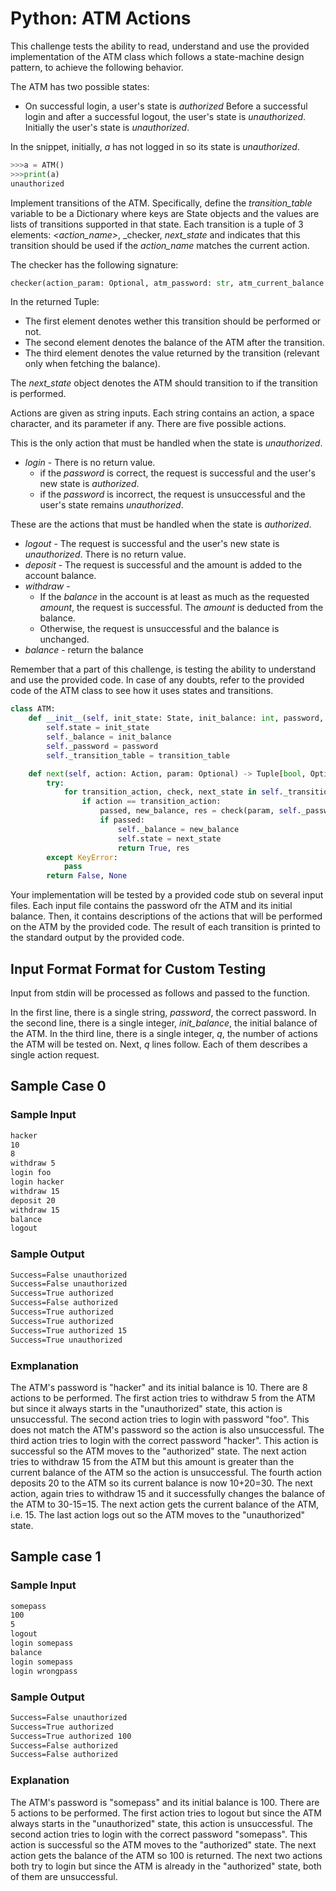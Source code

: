 # Python: ATM Actions

This challenge tests the ability to read, understand and use the provided implementation of the ATM class which follows a state-machine design pattern, to achieve the following behavior.

The ATM has two possible states:

- On successful login, a user's state is _authorized_
Before a successful login and after a successful logout, the user's state is _unauthorized_. Initially the user's state is _unauthorized_.

In the snippet, initially, _a_ has not logged in so its state is _unauthorized_.

```python
>>>a = ATM()
>>>print(a)
unauthorized
```

Implement transitions of the ATM. Specifically, define the _transition\_table_ variable to be a Dictionary where keys are State objects and the values are lists of transitions supported in that state. Each transition is a tuple of 3 elements: _<action_name>_, _checker, _next\_state_ and indicates that this transition should be used if the _action\_name_ matches the current action.

The checker has the following signature:

```python
checker(action_param: Optional, atm_password: str, atm_current_balance:int ) -> Tuple[bool, int, Optional]
```

In the returned Tuple:

- The first element denotes wether this transition should be performed or not.
- The second element denotes the balance of the ATM after the transition.
- The third element denotes the value returned by the transition (relevant only when fetching the balance).

The _next\_state_ object denotes the ATM should transition to if the transition is performed.

Actions are given as string inputs. Each string contains an action, a space character, and its parameter if any. There are five possible actions.

This is the only action that must be handled when the state is _unauthorized_.

- _login <password>_ - There is no return value.
    - if the _password_ is correct, the request is successful and the user's new state is _authorized_.
    - if the _password_ is incorrect, the request is unsuccessful and the user's state remains _unauthorized_.

These are the actions that must be handled when the state is _authorized_.

- _logout_ - The request is successful and the user's new state is _unauthorized_. There is no return value.
- _deposit <amount>_ - The request is successful and the amount is added to the account balance.
- _withdraw <amount>_ -
    - If the _balance_ in the account is at least as much as the requested _amount_, the request is successful. The _amount_ is deducted from the balance.
    - Otherwise, the request is unsuccessful and the balance is unchanged.
- _balance_ - return the balance

Remember that a part of this challenge, is testing the ability to understand and use the provided code. In case of any doubts, refer to the provided code of the ATM class to see how it uses states and transitions.

```python
class ATM:
    def __init__(self, init_state: State, init_balance: int, password, str, transition_table: Dict):
        self.state = init_state
        self._balance = init_balance
        self._password = password
        self._transition_table = transition_table

    def next(self, action: Action, param: Optional) -> Tuple[bool, Optional[any]]:
        try:
            for transition_action, check, next_state in self._transition_table[self.state]:
                if action == transition_action:
                    passed, new_balance, res = check(param, self._password, self._balance)
                    if passed:
                        self._balance = new_balance
                        self.state = next_state
                        return True, res
        except KeyError:
            pass
        return False, None
```

Your implementation will be tested by a provided code stub on several input files. Each input file contains the password ofr the ATM and its initial balance. Then, it contains descriptions of the actions that will be performed on the ATM by the provided code. The result of each transition is printed to the standard output by the provided code.

## Input Format Format for Custom Testing

Input from stdin will be processed as follows and passed to the function.

In the first line, there is a single string, _password_, the correct password.
In the second line, there is a single integer, _init\_balance_, the initial balance of the ATM.
In the third line, there is a single integer, _q_, the number of actions the ATM will be tested on.
Next, _q_ lines follow. Each of them describes a single action request.

## Sample Case 0

### Sample Input

```txt
hacker
10
8
withdraw 5
login foo
login hacker
withdraw 15
deposit 20
withdraw 15
balance
logout
```

### Sample Output

```txt
Success=False unauthorized
Success=False unauthorized
Success=True authorized
Success=False authorized
Success=True authorized
Success=True authorized
Success=True authorized 15
Success=True unauthorized
```

### Exmplanation

The ATM's password is "hacker" and its initial balance is 10. There are 8 actions to be performed. The first action tries to withdraw 5 from the ATM but since it always starts in the "unauthorized" state, this action is unsuccessful. The second action tries to login with password "foo". This does not match the ATM's password so the action is also unsuccessful. The third action tries to login with the correct password "hacker". This action is successful so the ATM moves to the "authorized" state. The next action tries to withdraw 15 from the ATM but this amount is greater than the current balance of the ATM so the action is unsuccessful. The fourth action deposits 20 to the ATM so its current balance is now 10+20=30. The next action, again tries to withdraw 15 and it successfully changes the balance of the ATM to 30-15=15. The next action gets the current balance of the ATM, i.e. 15. The last action logs out so the ATM moves to the "unauthorized" state.

## Sample case 1

### Sample Input

```txt
somepass
100
5
logout
login somepass
balance
login somepass
login wrongpass
```

### Sample Output

```txt
Success=False unauthorized
Success=True authorized
Success=True authorized 100
Success=False authorized
Success=False authorized
```

### Explanation

The ATM's password is "somepass" and its initial balance is 100. There are 5 actions to be performed. The first action tries to logout but since the ATM always starts in the "unauthorized" state, this action is unsuccessful. The second action tries to login with the correct password "somepass". This action is successful so the ATM moves to the "authorized" state. The next action gets the balance of the ATM so 100 is returned. The next two actions both try to login but since the ATM is already in the "authorized" state, both of them are unsuccessful.